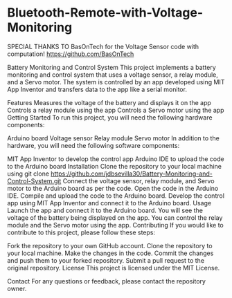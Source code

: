 # Bluetooth-Remote-with-Voltage-Monitoring

SPECIAL THANKS TO BasOnTech for the Voltage Sensor code with computation! 
https://github.com/BasOnTech

Battery Monitoring and Control System
This project implements a battery monitoring and control system that uses a voltage sensor, a relay module, and a Servo motor. The system is controlled by an app developed using MIT App Inventor and transfers data to the app like a serial monitor.

Features
Measures the voltage of the battery and displays it on the app
Controls a relay module using the app
Controls a Servo motor using the app
Getting Started
To run this project, you will need the following hardware components:

Arduino board
Voltage sensor
Relay module
Servo motor
In addition to the hardware, you will need the following software components:

MIT App Inventor to develop the control app
Arduino IDE to upload the code to the Arduino board
Installation
Clone the repository to your local machine using git clone https://github.com/jdbsevilla30/Battery-Monitoring-and-Control-System.git
Connect the voltage sensor, relay module, and Servo motor to the Arduino board as per the code.
Open the code in the Arduino IDE.
Compile and upload the code to the Arduino board.
Develop the control app using MIT App Inventor and connect it to the Arduino board.
Usage
Launch the app and connect it to the Arduino board.
You will see the voltage of the battery being displayed on the app.
You can control the relay module and the Servo motor using the app.
Contributing
If you would like to contribute to this project, please follow these steps:

Fork the repository to your own GitHub account.
Clone the repository to your local machine.
Make the changes in the code.
Commit the changes and push them to your forked repository.
Submit a pull request to the original repository.
License
This project is licensed under the MIT License.

Contact
For any questions or feedback, please contact the repository owner.

